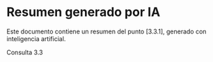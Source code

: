 # Resumen generado por IA

Este documento contiene un resumen del punto [3.3.1], generado con inteligencia artificial.

Consulta 3.3
